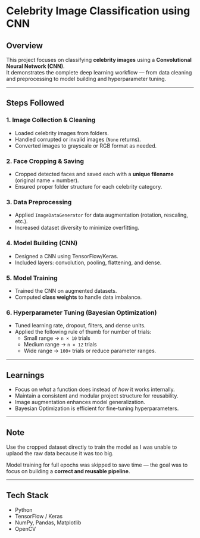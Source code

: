 # Celebrity Image Classification using CNN

## Overview  
This project focuses on classifying **celebrity images** using a **Convolutional Neural Network (CNN)**.  
It demonstrates the complete deep learning workflow — from data cleaning and preprocessing to model building and hyperparameter tuning.

---

## Steps Followed  

### 1. Image Collection & Cleaning  
- Loaded celebrity images from folders.  
- Handled corrupted or invalid images (`None` returns).  
- Converted images to grayscale or RGB format as needed.

### 2. Face Cropping & Saving  
- Cropped detected faces and saved each with a **unique filename** (original name + number).  
- Ensured proper folder structure for each celebrity category.

### 3. Data Preprocessing  
- Applied `ImageDataGenerator` for data augmentation (rotation, rescaling, etc.).  
- Increased dataset diversity to minimize overfitting.

### 4. Model Building (CNN)  
- Designed a CNN using TensorFlow/Keras.  
- Included layers: convolution, pooling, flattening, and dense.  

### 5. Model Training  
- Trained the CNN on augmented datasets.  
- Computed **class weights** to handle data imbalance.

### 6. Hyperparameter Tuning (Bayesian Optimization)  
- Tuned learning rate, dropout, filters, and dense units.  
- Applied the following rule of thumb for number of trials:  
  - Small range → `n × 10` trials  
  - Medium range → `n × 12` trials  
  - Wide range → `100+` trials or reduce parameter ranges.

---

## Learnings  
- Focus on *what* a function does instead of *how* it works internally.  
- Maintain a consistent and modular project structure for reusability.  
- Image augmentation enhances model generalization.  
- Bayesian Optimization is efficient for fine-tuning hyperparameters.

---

## Note  
Use the cropped dataset directly to train the model as I was unable to uplaod the raw data because it was too big.

Model training for full epochs was skipped to save time — the goal was to focus on building a **correct and reusable pipeline**.

---

## Tech Stack  
- Python  
- TensorFlow / Keras  
- NumPy, Pandas, Matplotlib  
- OpenCV  
